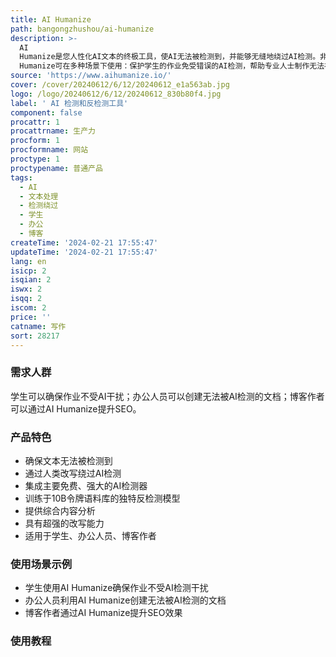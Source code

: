 ```yaml
---
title: AI Humanize
path: bangongzhushou/ai-humanize
description: >-
  AI
  Humanize是您人性化AI文本的终极工具，使AI无法被检测到，并能够无缝地绕过AI检测。非常适合GPTZero、Turnitin、Copyleak等使用。工具确保文本无法被检测到，100%原创。通过人类改写轻松绕过AI检测。无需登录或信用卡。AI
  Humanize可在多种场景下使用：保护学生的作业免受错误的AI检测，帮助专业人士制作无法被AI检测到的办公文档，并协助作家和博客作者创建SEO友好的内容。
source: 'https://www.aihumanize.io/'
cover: /cover/20240612/6/12/20240612_e1a563ab.jpg
logo: /logo/20240612/6/12/20240612_830b80f4.jpg
label: ' AI 检测和反检测工具'
component: false
procattr: 1
procattrname: 生产力
procform: 1
procformname: 网站
proctype: 1
proctypename: 普通产品
tags:
  - AI
  - 文本处理
  - 检测绕过
  - 学生
  - 办公
  - 博客
createTime: '2024-02-21 17:55:47'
updateTime: '2024-02-21 17:55:47'
lang: en
isicp: 2
isqian: 2
iswx: 2
isqq: 2
iscom: 2
price: ''
catname: 写作
sort: 28217
---
```




### 需求人群
学生可以确保作业不受AI干扰；办公人员可以创建无法被AI检测的文档；博客作者可以通过AI Humanize提升SEO。

### 产品特色
- 确保文本无法被检测到
- 通过人类改写绕过AI检测
- 集成主要免费、强大的AI检测器
- 训练于10B令牌语料库的独特反检测模型
- 提供综合内容分析
- 具有超强的改写能力
- 适用于学生、办公人员、博客作者

### 使用场景示例
- 学生使用AI Humanize确保作业不受AI检测干扰
- 办公人员利用AI Humanize创建无法被AI检测的文档
- 博客作者通过AI Humanize提升SEO效果

### 使用教程


  
